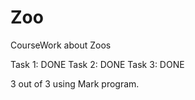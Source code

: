 # Zoo
CourseWork about Zoos

Task 1: DONE
Task 2: DONE
Task 3: DONE

3 out of 3 using Mark program.
